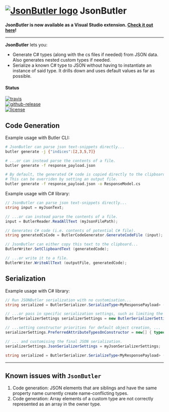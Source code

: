 # [![JsonButler logo][logo]](#) JsonButler

**JsonButler is now available as a Visual Studio extension. [Check it out here][jsonbutler ide]!**

---

**JsonButler** lets you:
- Generate C# types (along with the cs files if needed) from JSON data. Also generates nested custom types if needed.
- Serialize a known C# type to JSON without having to instantiate an instance of said type. It drills down and uses default values as far as possible.

#### Status
[![travis](https://img.shields.io/travis/andeart/JsonButler.svg)](https://travis-ci.org/andeart/JsonButler)<br />
[![github-release](https://img.shields.io/github/release/andeart/Jsonbutler.svg)](https://github.com/andeart/JsonButler/releases/latest)<br/>
[![license](https://img.shields.io/github/license/andeart/JsonButler.svg)](https://github.com/andeart/JsonButler/blob/master/LICENSE)



## Code Generation
Example usage with Butler CLI:
```bash
# JsonButler can parse json text-snippets directly...
butler generate -j {"indices":[2,3,5,7]}

# ...or can instead parse the contents of a file.
butler generate -f response_payload.json

# By default, the generated C# code is copied directly to the clipboard.
# This can be overriden by setting an output file.
butler generate -f response_payload.json -o ResponseModel.cs
```

Example usage with C# library:
```csharp
// JsonButler can parse json text-snippets directly...
string input = myJsonText;

// ...or can instead parse the contents of a file.
input = ButlerReader.ReadAllText (myJsonFilePath);

// Generates C# code (i.e. contents of potential C# file).
string generatedCsCode = ButlerCodeGenerator.GenerateCodeFile (input);

// JsonButler can either copy this text to the clipboard...
ButlerWriter.SetClipboardText (generatedCode);

// ...or write it to a file.
ButlerWriter.WriteAllText (outputFile, generatedCode);
```


## Serialization
Example usage with C# library:
```csharp
// Run JSONButler serialization with no customisation...
string serialized = ButlerSerializer.SerializeType<MyResponsePayload> ();

// ...or pass in specific serialization settings, such as limiting the scope of type generation, ...
ButlerSerializerSettings serializerSettings = new ButlerSerializerSettings (Assembly.GetExecutingAssembly ());

// ...setting constructor priorities for default object creation, ...
serializerSettings.PreferredAttributeTypesOnConstructor = new[] { typeof(MyConstructorAttribute), typeof(ClientsConstructorAttribute) };

// ... and customising the final JSON serialization.
serializerSettings.JsonSerializerSettings = myJsonSerializerSettings;

string serialized = ButlerSerializer.SerializeType<MyResponsePayload> (serializerSettings);
```

---

## Known issues with `JsonButler`
1. Code generation: JSON elements that are siblings and have the same property name currently create name-conflicting types.
2. Code generation: Array elements of a custom type are not correctly represented as an array in the owner type.

[logo]: https://user-images.githubusercontent.com/6226493/44009210-0bdfe344-9e5f-11e8-8439-4c7d32b3ce75.png "JsonButler"
[jsonbutler ide]: https://github.com/andeart/JsonButler-IDE "JsonButler-IDE"
